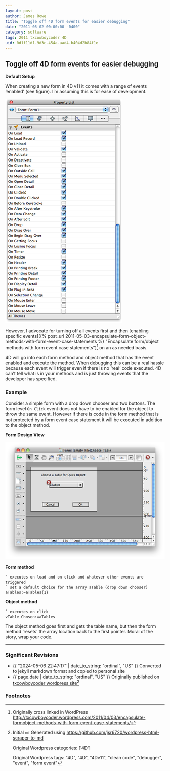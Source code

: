 ```yaml
---
layout: post
author: James Rowe
title: "Toggle off 4D form events for easier debugging"
date: "2011-05-02 00:00:00 -0400"
category: software
tags: 2011 txcowboycoder 4D
uid: 0d1f11d1-9d3c-454a-aad4-b404d2b84f1e
---
```


## Toggle off 4D form events for easier debugging

**Default Setup**  

When creating a new form in 4D v11 it comes with a range of events ‘enabled’ (see figure). I’m assuming this is for ease of development.

<img src="/assets/posts-images/4d-default_form_events.png" alt="4d default form events" class=""/>

However, I advocate for turning off all events first and then [enabling specific events]({% post_url 2011-05-03-encapsulate-form-object-methods-with-form-event-case-statements %} "Encapsulate form/object methods with form event case statements")[^original-link] on an as needed basis.

4D will go into each form method and object method that has the event enabled and execute the method. When debugging this can be a real hassle because each event will trigger even if there is no ‘real’ code executed. 4D can’t tell what is in your methods and is just throwing events that the developer has specified.

### Example

Consider a simple form with a drop down chooser and two buttons. The form level `On Click` event does not have to be enabled for the object to throw the same event. However if there is code in the form method that is not protected by a form event case statement it will be executed in addition to the object method.

**Form Design View**

<img src="/assets/posts-images/4d-simple_form.png" alt="4d default form events" class="img-stylish"/>

**Form method**

```
` executes on load and on click and whatever other events are triggered
` set a default choice for the array aTable (drop down chooser)
aTables:=aTables{1}
```

**Object method**

```
` executes on click
vTable_Chosen:=aTables
```

The object method goes first and gets the table name, but then the form method ‘resets’ the array location back to the first pointer. Moral of the story, wrap your code.

---

### Significant Revisions

- {{ "2024-05-06 22:47:17" | date_to_string: "ordinal", "US" }} Converted to jekyll markdown format and copied to personal site
- {{ page.date | date_to_string: "ordinal", "US" }} Originally published on [txcowboycoder wordpress site](https://txcowboycoder.wordpress.com/2011/05/02/toggle-off-4d-form-events-for-easier-debugging/)[^draft]

### Footnotes

[^original-link]: Originally cross linked in WordPress <http://txcowboycoder.wordpress.com/2011/04/03/encapsulate-formobject-methods-with-form-event-case-statements/>

[^draft]: Initial `md` Generated using <https://github.com/jsr6720/wordpress-html-scraper-to-md>

    Original Wordpress categories: ['4D']

    Original Wordpress tags: "4D", "4D", "4Dv11", "clean code", "debugger", "event", "form event"
